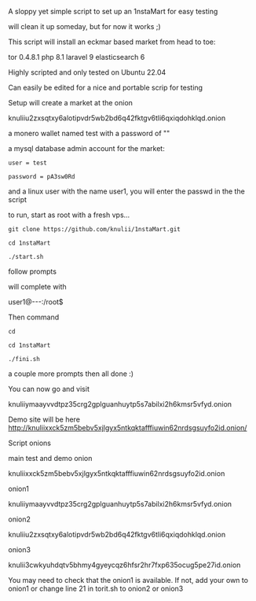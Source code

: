 A sloppy yet simple script to set up an 1nstaMart for easy testing

will clean it up someday, but for now it works ;)

This script will install an eckmar based market from head to toe:

tor 0.4.8.1
php 8.1 
laravel 9
elasticsearch 6

Highly scripted and only tested on Ubuntu 22.04

Can easily be edited for a nice and portable scrip for testing

Setup will create a market at the onion

knuliiu2zxsqtxy6alotipvdr5wb2bd6q42fktgv6tli6qxiqdohklqd.onion

a monero wallet named test with a password of ""

a mysql database admin account for the market:

    user = test 

    password = pA3sw0Rd

  and a linux user with the name user1, you will enter the passwd in the the script  

to run, start as root with a fresh vps...

    git clone https://github.com/knulii/1nstaMart.git

    cd 1nstaMart

    ./start.sh

follow prompts


will complete with 

user1@---:/root$ 

Then command 

    cd

    cd 1nstaMart

    ./fini.sh

a couple more prompts
then all done :)

You can now go and visit 

knuliiymaayvvdtpz35crg2gplguanhuytp5s7abilxi2h6kmsr5vfyd.onion

Demo site will be here http://knuliixxck5zm5bebv5xjlgyx5ntkqktafffiuwin62nrdsgsuyfo2id.onion/

Script onions

main test and demo onion

knuliixxck5zm5bebv5xjlgyx5ntkqktafffiuwin62nrdsgsuyfo2id.onion

onion1

knuliiymaayvvdtpz35crg2gplguanhuytp5s7abilxi2h6kmsr5vfyd.onion

onion2

knuliiu2zxsqtxy6alotipvdr5wb2bd6q42fktgv6tli6qxiqdohklqd.onion

onion3

knulii3cwkyuhdqtv5bhmy4gyeycqz6hfsr2hr7fxp635ocug5pe27id.onion

You may need to check that the onion1 is available. If not, add your own to onion1 or change line 21 in torit.sh to onion2 or onion3